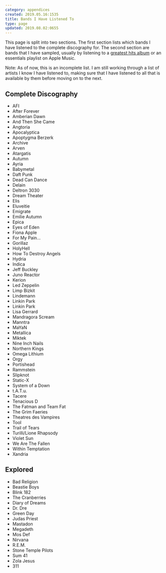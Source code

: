 ```yaml
---
category: appendices
created: 2019.05.16:1535
title: Bands I Have Listened To
type: page
updated: 2019.08.02:0655
---
```


This page is split into two sections. The first section lists which bands I have listened to the complete discography for. The second section are bands that I have sampled, usually by listening to a [greatest hits album](https://en.wikipedia.org/wiki/Greatest_hits_album) or an essentials playlist on Apple Music.

Note: As of now, this is an incomplete list. I am still working through a list of artists I know I have listened to, making sure that I have listened to all that is available by them before moving on to the next.

## Complete Discography

- AFI
- After Forever
- Amberian Dawn
- And Then She Came
- Angtoria
- Apocalyptica
- Apoptygma Berzerk
- Archive
- Arven
- Atargatis
- Autumn
- Ayria
- Babymetal
- Daft Punk
- Dead Can Dance
- Delain
- Deltron 3030
- Dream Theater
- Elis
- Eluveitie
- Emigrate
- Emilie Autumn
- Epica
- Eyes of Eden
- Fiona Apple
- For My Pain...
- Gorillaz
- HolyHell
- How To Destroy Angels
- Hydria
- Indica
- Jeff Buckley
- Juno Reactor
- Kerion
- Led Zeppelin
- Limp Bizkit
- Lindemann
- Linkin Park
- Linkin Park
- Lisa Gerrard
- Mandragora Scream
- Manntra
- MaYaN
- Metallica
- Miktek
- Nine Inch Nails
- Northern Kings
- Omega Lithium
- Orgy
- Portishead
- Rammstein
- Slipknot
- Static-X
- System of a Down
- t.A.T.u.
- Tacere
- Tenacious D
- The Fatman and Team Fat
- The Grim Faeries
- Theatres des Vampires
- Tool
- Trail of Tears
- Turilli/Lione Rhapsody
- Violet Sun
- We Are The Fallen
- Within Temptation
- Xandria

## Explored

- Bad Religion
- Beastie Boys
- Blink 182
- The Cranberries
- Diary of Dreams
- Dr. Dre
- Green Day
- Judas Priest
- Mastadon
- Megadeth
- Mos Def
- Nirvana
- R.E.M.
- Stone Temple Pilots
- Sum 41
- Zola Jesus
- 311
